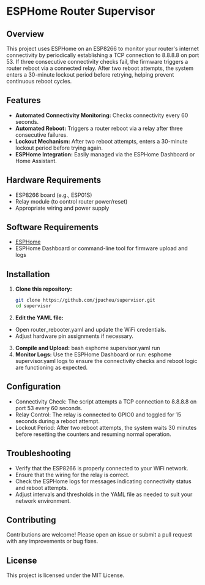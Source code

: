 # ESPHome Router Supervisor

## Overview

This project uses ESPHome on an ESP8266 to monitor your router's internet connectivity by periodically establishing a TCP connection to 8.8.8.8 on port 53. If three consecutive connectivity checks fail, the firmware triggers a router reboot via a connected relay. After two reboot attempts, the system enters a 30-minute lockout period before retrying, helping prevent continuous reboot cycles.

## Features

- **Automated Connectivity Monitoring:** Checks connectivity every 60 seconds.
- **Automated Reboot:** Triggers a router reboot via a relay after three consecutive failures.
- **Lockout Mechanism:** After two reboot attempts, enters a 30-minute lockout period before trying again.
- **ESPHome Integration:** Easily managed via the ESPHome Dashboard or Home Assistant.

## Hardware Requirements

- ESP8266 board (e.g., ESP01S)
- Relay module (to control router power/reset)
- Appropriate wiring and power supply

## Software Requirements

- [ESPHome](https://esphome.io/)
- ESPHome Dashboard or command-line tool for firmware upload and logs

## Installation

1. **Clone this repository:**
   ```bash
   git clone https://github.com/jpucheu/supervisor.git
   cd supervisor
2. **Edit the YAML file:**
- Open router_rebooter.yaml and update the WiFi credentials.
- Adjust hardware pin assignments if necessary.
3. **Compile and Upload:**
bash
esphome supervisor.yaml run
4. **Monitor Logs:**
Use the ESPHome Dashboard or run:
esphome supervisor.yaml logs
to ensure the connectivity checks and reboot logic are functioning as expected.
## Configuration
- Connectivity Check: The script attempts a TCP connection to 8.8.8.8 on port 53 every 60 seconds.
- Relay Control: The relay is connected to GPIO0 and toggled for 15 seconds during a reboot attempt.
- Lockout Period: After two reboot attempts, the system waits 30 minutes before resetting the counters and resuming normal operation.
## Troubleshooting
- Verify that the ESP8266 is properly connected to your WiFi network.
- Ensure that the wiring for the relay is correct.
- Check the ESPHome logs for messages indicating connectivity status and reboot attempts.
- Adjust intervals and thresholds in the YAML file as needed to suit your network environment.
## Contributing
Contributions are welcome! Please open an issue or submit a pull request with any improvements or bug fixes.

## License
This project is licensed under the MIT License.
